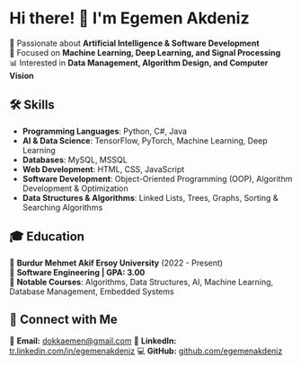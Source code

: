 # Hi there! 👋 I'm Egemen Akdeniz  

🚀 Passionate about **Artificial Intelligence & Software Development**  
🎯 Focused on **Machine Learning, Deep Learning, and Signal Processing**  
📊 Interested in **Data Management, Algorithm Design, and Computer Vision**  

## 🛠 Skills  
- **Programming Languages**: Python, C#, Java  
- **AI & Data Science**: TensorFlow, PyTorch, Machine Learning, Deep Learning  
- **Databases**: MySQL, MSSQL  
- **Web Development**: HTML, CSS, JavaScript  
- **Software Development**: Object-Oriented Programming (OOP), Algorithm Development & Optimization  
- **Data Structures & Algorithms**: Linked Lists, Trees, Graphs, Sorting & Searching Algorithms  

## 🎓 Education  
📍 **Burdur Mehmet Akif Ersoy University** (2022 - Present)  
📍 **Software Engineering | GPA: 3.00**  
📍 **Notable Courses**: Algorithms, Data Structures, AI, Machine Learning, Database Management, Embedded Systems  

## 🔗 Connect with Me  
📩 **Email:** dokkaemen@gmail.com
🔗 **LinkedIn:** [tr.linkedin.com/in/egemenakdeniz](https://tr.linkedin.com/in/egemenakdeniz)
💻 **GitHub:** [github.com/egemenakdeniz](https://github.com/egemenakdeniz)


<!--
**Dokkaemen/Dokkaemen** is a ✨ _special_ ✨ repository because its `README.md` (this file) appears on your GitHub profile.

Here are some ideas to get you started:

- 🔭 I’m currently working on ...
- 🌱 I’m currently learning ...
- 👯 I’m looking to collaborate on ...
- 🤔 I’m looking for help with ...
- 💬 Ask me about ...
- 📫 How to reach me: ...
- 😄 Pronouns: ...
- ⚡ Fun fact: ...
-->
